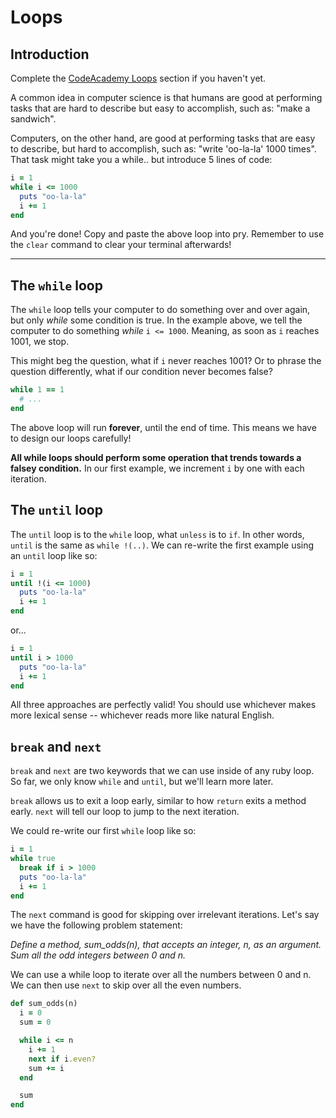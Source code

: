 # Loops

## Introduction

Complete the [CodeAcademy Loops][Loops] section if you haven't yet.

A common idea in computer science is that humans are good at performing tasks that are hard to describe but easy to accomplish, such as: "make a sandwich".

Computers, on the other hand, are good at performing tasks that are easy to describe, but hard to accomplish, such as: "write 'oo-la-la' 1000 times". That task might take you a while.. but introduce 5 lines of code:

```ruby
i = 1
while i <= 1000
  puts "oo-la-la"
  i += 1
end
```

And you're done! Copy and paste the above loop into pry. Remember to use the `clear` command to clear your terminal afterwards!

[Loops]: https://www.codecademy.com/courses/ruby-beginner-en-XYcN1/0/1?curriculum_id=5059f8619189a5000201fbcb

---

## The `while` loop

The `while` loop tells your computer to do something over and over again, but only *while* some condition is true. In the example above, we tell the computer to do something *while* `i <= 1000`. Meaning, as soon as `i` reaches 1001, we stop.

This might beg the question, what if `i` never reaches 1001? Or to phrase the question differently, what if our condition never becomes false?

```ruby
while 1 == 1
  # ...
end
```

The above loop will run **forever**, until the end of time. This means we have to design our loops carefully!

**All while loops should perform some operation that trends towards a falsey condition.** In our first example, we increment `i` by one with each iteration.

## The `until` loop

The `until` loop is to the `while` loop, what `unless` is to `if`. In other words, `until` is the same as `while !(..)`. We can re-write the first example using an `until` loop like so:

```ruby
i = 1
until !(i <= 1000)
  puts "oo-la-la"
  i += 1
end
```

or...

```ruby
i = 1
until i > 1000
  puts "oo-la-la"
  i += 1
end
```

All three approaches are perfectly valid! You should use whichever makes more lexical sense -- whichever reads more like natural English.

## `break` and `next`

`break` and `next` are two keywords that we can use inside of any ruby loop. So far, we only know `while` and `until`, but we'll learn more later.

`break` allows us to exit a loop early, similar to how `return` exits a method early. `next` will tell our loop to jump to the next iteration.

We could re-write our first `while` loop like so:

```ruby
i = 1
while true
  break if i > 1000
  puts "oo-la-la"
  i += 1
end
```

The `next` command is good for skipping over irrelevant iterations. Let's say we have the following problem statement:

  *Define a method, sum_odds(n), that accepts an integer, n, as an argument. Sum all the odd integers between 0 and n.*

We can use a while loop to iterate over all the numbers between 0 and n. We can then use `next` to skip over all the even numbers.

```ruby
def sum_odds(n)
  i = 0
  sum = 0

  while i <= n
    i += 1
    next if i.even?
    sum += i
  end

  sum
end
```
